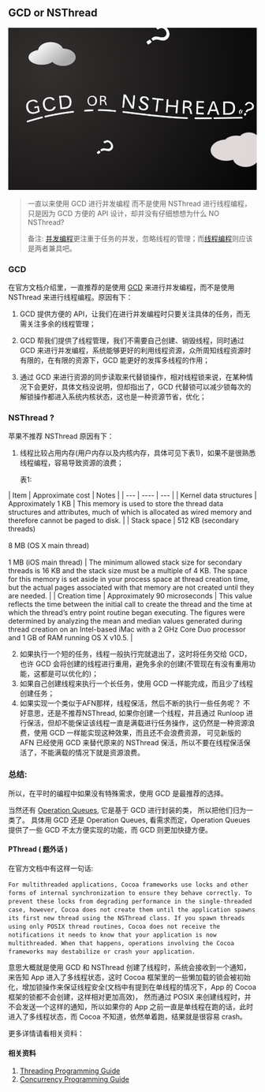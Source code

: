 ## GCD or NSThread

<!--其他端-->
<!--<div align=center>
<img src="https://raw.githubusercontent.com/hwzss/MyArticles/master/%E5%B9%B6%E5%8F%91%E7%BC%96%E7%A8%8B%E9%80%89%E6%8B%A9/gcd_nsthread.png" width="100%"  /> 
<div style="color:gray">一张图.png</div>
<br>
</div>
-->

<!--简书图-->
![一张图.png](https://raw.githubusercontent.com/hwzss/MyArticles/master/%E5%B9%B6%E5%8F%91%E7%BC%96%E7%A8%8B%E9%80%89%E6%8B%A9/gcd_nsthread.png?imageMogr2/auto-orient/strip%7CimageView2/2/w/1240)
<br>
  
  
> 一直以来使用 GCD 进行并发编程 而不是使用 NSThread 进行线程编程，只是因为 GCD 方便的 API 设计，却并没有仔细想想为什么 NO NSThread?
> 
> 备注: [并发编程](https://developer.apple.com/library/archive/documentation/General/Conceptual/ConcurrencyProgrammingGuide/Introduction/Introduction.html#//apple_ref/doc/uid/TP40008091-CH1-SW1)更注重于任务的并发，忽略线程的管理；而[线程编程](https://developer.apple.com/library/archive/documentation/Cocoa/Conceptual/Multithreading/Introduction/Introduction.html#//apple_ref/doc/uid/10000057i-CH1-SW1)则应该是两者兼具吧。

### GCD
在官方文档介绍里，一直推荐的是使用 [GCD](https://developer.apple.com/library/archive/documentation/General/Conceptual/ConcurrencyProgrammingGuide/OperationQueues/OperationQueues.html#//apple_ref/doc/uid/TP40008091-CH102-SW1) 来进行并发编程，而不是使用 NSThread 来进行线程编程。原因有下：

1. GCD 提供方便的 API，让我们在进行并发编程时只要关注具体的任务，而无需关注多余的线程管理；

2. GCD 帮我们提供了线程管理，我们不需要自己创建、销毁线程，同时通过 GCD 来进行并发编程，系统能够更好的利用线程资源，众所周知线程资源时有限的，在有限的资源下，GCD 能更好的发挥多线程的作用；

3. 通过 GCD 来进行资源的同步读取来代替锁操作，相对线程锁来说，在某种情况下会更好，具体文档没说明，但却指出了，GCD 代替锁可以减少锁每次的解锁操作都进入系统内核状态，这也是一种资源节省，优化；


### NSThread ?
苹果不推荐 NSThread 原因有下：

1. 线程比较占用内存(用户内存以及内核内存，具体可见下表1)，如果不是很熟悉线程编程，容易导致资源的浪费；

    表1:
    
| Item | Approximate cost | Notes |
    | --- | ---- | --- |
    | Kernel data structures | Approximately 1 KB | This memory is used to store the thread data structures and attributes, much of which is allocated as wired memory and therefore cannot be paged to disk. |
| Stack space | 512 KB (secondary threads)<br><br> 8 MB (OS X main thread)<br><br> 1 MB (iOS main thread) | The minimum allowed stack size for secondary threads is 16 KB and the stack size must be a multiple of 4 KB. The space for this memory is set aside in your process space at thread creation time, but the actual pages associated with that memory are not created until they are needed. |
| Creation time | Approximately 90 microseconds | This value reflects the time between the initial call to create the thread and the time at which the thread’s entry point routine began executing. The figures were determined by analyzing the mean and median values generated during thread creation on an Intel-based iMac with a 2 GHz Core Duo processor and 1 GB of RAM running OS X v10.5. |

2. 如果执行一个短的任务，线程一般执行完就退出了，这时将任务交给 GCD，也许 GCD 会将创建的线程进行重用，避免多余的创建(不管现在有没有重用功能，这都是可以优化的)；
3. 如果自己创建线程来执行一个长任务，使用 GCD 一样能完成，而且少了线程创建任务；
4. 如果实现一个类似于AFN那样，线程保活，然后不断的执行一些任务呢？ 不好意思，还是不推荐NSThread, 如果你创建一个线程，并且通过 Runloop 进行保活，但却不能保证该线程一直是满载进行任务操作，这仍然是一种资源浪费，使用 GCD 一样能实现这种效果，而且还不会浪费资源， 可见新版的 AFN 已经使用 GCD 来替代原来的 NSThread 保活，所以不要在线程保活保活了，不能满载的情况下就是资源浪费。

### 总结:

所以，在平时的编程中如果没有特殊需求，使用 GCD 是最推荐的选择。

当然还有 [Operation Queues](https://developer.apple.com/library/archive/documentation/General/Conceptual/ConcurrencyProgrammingGuide/OperationObjects/OperationObjects.html#//apple_ref/doc/uid/TP40008091-CH101-SW1), 它是基于 GCD 进行封装的类， 所以把他们归为一类了。 具体用 GCD 还是 Operation Queues, 看需求而定，Operation Queues 提供了一些 GCD 不太方便实现的功能，而 GCD 则更加快捷方便。


#### PThread ( 题外话 ) 
在官方文档中有这样一句话:

`
For multithreaded applications, Cocoa frameworks use locks and other forms of internal synchronization to ensure they behave correctly. To prevent these locks from degrading performance in the single-threaded case, however, Cocoa does not create them until the application spawns its first new thread using the NSThread class. If you spawn threads using only POSIX thread routines, Cocoa does not receive the notifications it needs to know that your application is now multithreaded. When that happens, operations involving the Cocoa frameworks may destabilize or crash your application.
`

意思大概就是使用 GCD 和 NSThread 创建了线程时，系统会接收到一个通知，来告知 App 进入了多线程状态，这时 Cocoa 框架里的一些懒加载的锁会被初始化，增加锁操作来保证线程安全(文档中有提到在单线程的情况下，App 的 Cocoa 框架的锁都不会创建，这样相对更加高效)， 然而通过 POSIX 来创建线程时，并不会发送一个这样的通知，所以如果你的 App 之前一直是单线程在跑的话，此时进入了多线程状态，而 Cocoa 不知道，依然单着跑，结果就是很容易 crash。

更多详情请看相关资料：

#### 相关资料

1. [Threading Programming Guide](https://developer.apple.com/library/archive/documentation/Cocoa/Conceptual/Multithreading/Introduction/Introduction.html#//apple_ref/doc/uid/10000057i-CH1-SW1)
2. [Concurrency Programming Guide](https://developer.apple.com/library/archive/documentation/General/Conceptual/ConcurrencyProgrammingGuide/Introduction/Introduction.html#//apple_ref/doc/uid/TP40008091-CH1-SW1)


